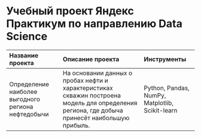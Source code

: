 # Учебный проект Яндекс Практикум по направлению Data Science

|Название проекта|Описание проекта|Инструменты|
|:---------------|:---------------|:----------|
|Определение наиболее выгодного региона нефтедобычи|На основании данных о пробах нефти и характеристиках скважин построена модель для определения региона, где добыча принесёт наибольшую прибыль. |Python, Pandas, NumPy, Matplotlib, Scikit-learn|